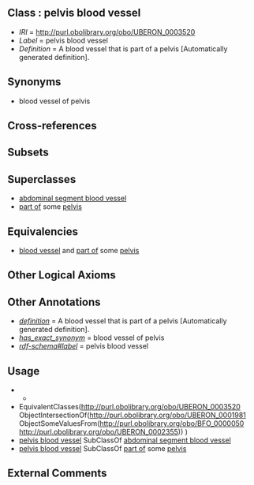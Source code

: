 
## Class : pelvis blood vessel

 * *IRI* = http://purl.obolibrary.org/obo/UBERON_0003520
 * *Label* = pelvis blood vessel
 * *Definition* = A blood vessel that is part of a pelvis [Automatically generated definition].

## Synonyms

 * blood vessel of pelvis

## Cross-references


## Subsets


## Superclasses

 * [abdominal segment blood vessel](../../UBERON/35/UBERON_0003835.md)
 * [part of](../../BFO/50/BFO_0000050.md) some [pelvis](../../UBERON/55/UBERON_0002355.md)

## Equivalencies

 * [blood vessel](../../UBERON/81/UBERON_0001981.md) and [part of](../../BFO/50/BFO_0000050.md) some [pelvis](../../UBERON/55/UBERON_0002355.md)

## Other Logical Axioms


## Other Annotations

 * *[definition](../../IAO/15/IAO_0000115.md)* = A blood vessel that is part of a pelvis [Automatically generated definition].
 * *[has_exact_synonym](../../ym/oboInOwl#hasExactSynonym.md)* = blood vessel of pelvis
 * *[rdf-schema#label](../../el/rdf-schema#label.md)* = pelvis blood vessel

## Usage

 * -
 * EquivalentClasses(<http://purl.obolibrary.org/obo/UBERON_0003520> ObjectIntersectionOf(<http://purl.obolibrary.org/obo/UBERON_0001981> ObjectSomeValuesFrom(<http://purl.obolibrary.org/obo/BFO_0000050> <http://purl.obolibrary.org/obo/UBERON_0002355>)) )
 * [pelvis blood vessel](../../UBERON/20/UBERON_0003520.md) SubClassOf [abdominal segment blood vessel](../../UBERON/35/UBERON_0003835.md)
 * [pelvis blood vessel](../../UBERON/20/UBERON_0003520.md) SubClassOf [part of](../../BFO/50/BFO_0000050.md) some [pelvis](../../UBERON/55/UBERON_0002355.md)

## External Comments

